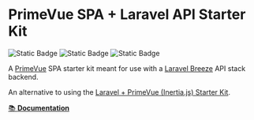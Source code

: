 # PrimeVue SPA + Laravel API Starter Kit

![Static Badge](<https://img.shields.io/badge/Vue.js%20-%20v3.5%20-%20rgb(66%20184%20131)>) ![Static Badge](<https://img.shields.io/badge/PrimeVue%20-%20v4%20-%20rgb(16%20185%20129)>) ![Static Badge](https://img.shields.io/badge/Tailwind%20CSS%20-%20v4%20-%20%230284c7)

A [PrimeVue](https://primevue.org/) SPA starter kit meant for use with a [Laravel Breeze](https://github.com/laravel/breeze) API stack backend.

An alternative to using the [Laravel + PrimeVue (Inertia.js) Starter Kit](https://github.com/connorabbas/laravel-primevue-starter-kit).

[📚 **Documentation**](https://connorabbas.github.io/laravel-primevue-starter-kit-docs/alt/api-spa.html)